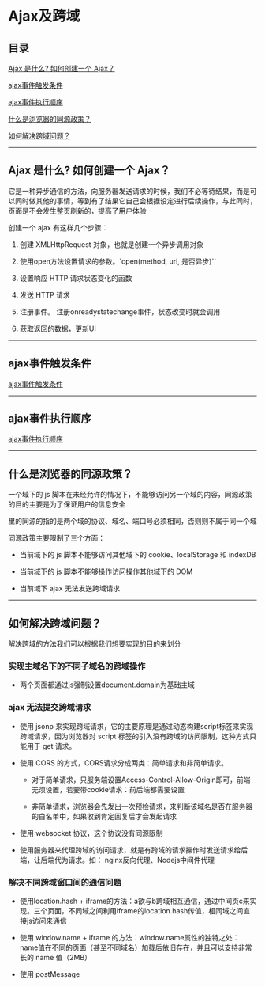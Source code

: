 # Ajax及跨域

## 目录

[Ajax 是什么? 如何创建一个 Ajax？](#jump1)

[ajax事件触发条件](#jump4)

[ajax事件执行顺序](#jump5)

[什么是浏览器的同源政策？](#jump2)

[如何解决跨域问题？](#jump3)

[](#jump6)

[](#jump)

---	

<span id="jump1"></span>

## Ajax 是什么? 如何创建一个 Ajax？

它是一种异步通信的方法，向服务器发送请求的时候，我们不必等待结果，而是可以同时做其他的事情，等到有了结果它自己会根据设定进行后续操作，与此同时，页面是不会发生整页刷新的，提高了用户体验

创建一个 ajax 有这样几个步骤：

1. 创建 XMLHttpRequest 对象，也就是创建一个异步调用对象

2. 使用open方法设置请求的参数。`open(method, url, 是否异步)``

3. 设置响应 HTTP 请求状态变化的函数

4. 发送 HTTP 请求

5. 注册事件。 注册onreadystatechange事件，状态改变时就会调用

6. 获取返回的数据，更新UI

---

<span id="jump4"></span>

## ajax事件触发条件

[ajax事件触发条件](https://raw.githubusercontent.com/FooderLeoYo/InterviewQuestions/master/assets/imgs/ajax%E4%BA%8B%E4%BB%B6%E8%A7%A6%E5%8F%91%E6%9D%A1%E4%BB%B6.png)

---

<span id="jump5"></span>

## ajax事件执行顺序

[ajax事件执行顺序](https://raw.githubusercontent.com/FooderLeoYo/InterviewQuestions/master/assets/imgs/ajax%E4%BA%8B%E4%BB%B6%E6%89%A7%E8%A1%8C%E9%A1%BA%E5%BA%8F.png)

---

<span id="jump2"></span>

## 什么是浏览器的同源政策？

一个域下的 js 脚本在未经允许的情况下，不能够访问另一个域的内容，同源政策的目的主要是为了保证用户的信息安全

里的同源的指的是两个域的协议、域名、端口号必须相同，否则则不属于同一个域

同源政策主要限制了三个方面：

- 当前域下的 js 脚本不能够访问其他域下的 cookie、localStorage 和 indexDB

- 当前域下的 js 脚本不能够操作访问操作其他域下的 DOM

- 当前域下 ajax 无法发送跨域请求

---

<span id="jump3"></span>

## 如何解决跨域问题？

解决跨域的方法我们可以根据我们想要实现的目的来划分

### 实现主域名下的不同子域名的跨域操作

- 两个页面都通过js强制设置document.domain为基础主域

### ajax 无法提交跨域请求

- 使用 jsonp 来实现跨域请求，它的主要原理是通过动态构建script标签来实现跨域请求，因为浏览器对 script 标签的引入没有跨域的访问限制，这种方式只能用于 get 请求。

- 使用 CORS 的方式，CORS请求分成两类：简单请求和非简单请求。

	- 对于简单请求，只服务端设置Access-Control-Allow-Origin即可，前端无须设置，若要带cookie请求：前后端都需要设置

	- 非简单请求，浏览器会先发出一次预检请求，来判断该域名是否在服务器的白名单中，如果收到肯定回复后才会发起请求

- 使用 websocket 协议，这个协议没有同源限制

- 使用服务器来代理跨域的访问请求，就是有跨域的请求操作时发送请求给后端，让后端代为请求。如： nginx反向代理、Nodejs中间件代理

### 解决不同跨域窗口间的通信问题

- 使用location.hash + iframe的方法：a欲与b跨域相互通信，通过中间页c来实现。三个页面，不同域之间利用iframe的location.hash传值，相同域之间直接js访问来通信

- 使用 window.name + iframe 的方法：window.name属性的独特之处：name值在不同的页面（甚至不同域名）加载后依旧存在，并且可以支持非常长的 name 值（2MB）

- 使用 postMessage  

